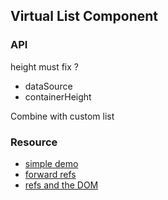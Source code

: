 ## Virtual List Component

### API

height must fix ?

* dataSource
* containerHeight

Combine with custom list

### Resource

* [simple demo](https://jsfiddle.net/97evysno/)
* [forward refs](https://reactjs.org/docs/forwarding-refs.html)
* [refs and the DOM](https://reactjs.org/docs/refs-and-the-dom.html)
